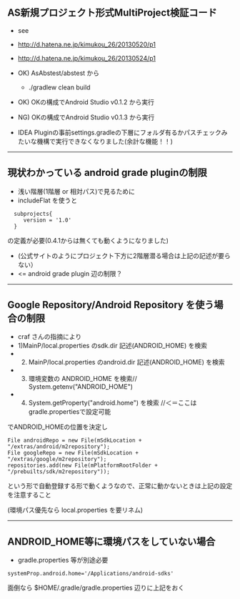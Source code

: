 ## AS新規プロジェクト形式MultiProject検証コード

- see
 - http://d.hatena.ne.jp/kimukou_26/20130520/p1
 - http://d.hatena.ne.jp/kimukou_26/20130524/p1
 

- OK) AsAbstest/abstest から
  - ./gradlew clean build

- OK) OKの構成でAndroid Studio v0.1.2 から実行

- NG) OKの構成でAndroid Studio v0.1.3 から実行
 - IDEA Pluginの事前settings.gradleの下層にフォルダ有るかパスチェックみたいな機構で実行できなくなりました(余計な機能！！)


-----------------------------
## 現状わかっている android grade pluginの制限

- 浅い階層(1階層 or 相対パス)で見るために
 - includeFlat を使うと

```
  subprojects{
     version = '1.0'
  }
```

の定義が必要(0.4.1からは無くても動くようになりました)

- (公式サイトのようにプロジェクト下方に2階層潜る場合は上記の記述が要らない）
 - <= android grade plugin 辺の制限？


-----------------------------
## Google Repository/Android Repository を使う場合の制限

- craf さんの指摘により  
 - 1)MainP/local.properties のsdk.dir 記述(ANDROID_HOME) を検索  
 - 2) MainP/local.properties のandroid.dir 記述(ANDROID_HOME) を検索  
 - 3) 環境変数の ANDROID_HOME を検索// System.getenv("ANDROID_HOME")   
 - 4) System.getProperty("android.home") を検索 //＜＝ここは gradle.propertiesで設定可能  

でANDROID_HOMEの位置を決定し

```
File androidRepo = new File(mSdkLocation + "/extras/android/m2repository");
File googleRepo = new File(mSdkLocation + "/extras/google/m2repository");
repositories.add(new File(mPlatformRootFolder + "/prebuilts/sdk/m2repository"));
```

という形で自動登録する形で動くようなので、正常に動かないときは上記の設定を注意すること

(環境パス優先なら local.properties を要リネム)

-----------------------------
## ANDROID_HOME等に環境パスをしていない場合
 
- gradle.properties 等が別途必要

```
systemProp.android.home='/Applications/android-sdks'
```

面倒なら $HOME/.gradle/gradle.properties 辺りに上記をおく